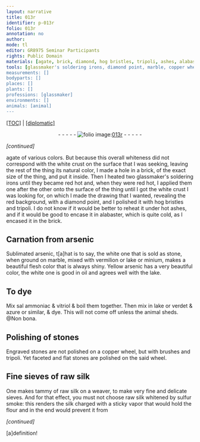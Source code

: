 ```yaml
---
layout: narrative
title: 013r
identifier: p-013r
folio: 013r
annotation: no
author:
mode: tl
editor: GR8975 Seminar Participants
rights: Public Domain
materials: [agate, brick, diamond, hog bristles, tripoli, ashes, alabaster, arsenic, Sublimated arsenic, stone, marble, vermilion, lake, minium, Yellow arsenic, oil, sal ammoniac, vitriol, verdet, azure, stones, copper, silk, sulfur]
tools: [glassmaker's soldering irons, diamond point, marble, copper wheel, brushes, wheel, sieves]
measurements: []
bodyparts: []
places: []
plants: []
professions: [glassmaker]
environments: []
animals: [animal]
---
```


<p><a href="{{ site.baseurl }}/translation/">[TOC]</a> | <a href="{{ site.baseurl }}/texts/p-013r_tc/" target="_blank">[diplomatic]</a></p><div class="folio" align="center">- - - - - <a href="http://gallica.bnf.fr/ark:/12148/btv1b10500001g/f31.image" target="_blank"><img src="https://cu-mkp.github.io/2017-workshop-edition/assets/photo-icon.png" alt="folio image: " style="display:inline-block; margin-bottom:-3px;"/>013r</a> - - - - - </div>  
 
*[continued]*
  
 <span class="m">agate</span> of various colors. But because this overall whiteness did not correspond with the white crust on the surface that I was seeking, leaving the rest of the thing its natural color, I made a hole in a <span class="m">brick</span>, of the exact size of the thing, and put it inside. Then I heated two <span class="tl"><span class="pro">glassmaker</span>'s soldering irons</span> until they became red hot and, when they were red hot, I applied them one after the other onto the surface of the thing until I got the white crust I was looking for, on which I made the drawing that I wanted, revealing the red background, with a <span class="tl"><span class="m">diamond</span> point</span>, and I polished it with <span class="m">hog bristles</span> and <span class="m">tripoli</span>. I do not know if it would be better to reheat it under hot <span class="m">ashes</span>, and if it would be good to encase it in <span class="m">alabaster</span>, which is quite cold, as I encased it in the <span class="m">brick</span>.
 
 
  

## Carnation from <span class="m">arsenic</span>

 
<span class="m">Sublimated arsenic</span>, t[a]hat is to say, the white one that is sold as <span class="m">stone</span>, when ground on <span class="tl"><span class="m">marble</span></span>, mixed with <span class="m">vermilion</span> or <span class="m">lake</span> or <span class="m">minium</span>, makes a beautiful flesh color that is always shiny. <span class="m">Yellow arsenic</span> has a very beautiful color, the white one is good in <span class="m">oil</span> and agrees well with the <span class="m">lake</span>.
 
 
  

## To dye

 
Mix <span class="m">sal ammoniac</span> & <span class="m">vitriol</span> & boil them together. Then mix in <span class="m">lake</span> or <span class="m">verdet</span> & <span class="m">azure</span> or similar, & dye. This will not come off unless the <span class="al">animal</span> sheds. @Non bona.
 
 
  

## Polishing of <span class="m">stones</span>

 
Engraved <span class="m">stones</span> are not polished on a <span class="tl"><span class="m">copper</span> wheel</span>, but with <span class="tl">brushes</span> and <span class="m">tripoli</span>. Yet faceted and flat stones are polished on the said <span class="tl">wheel</span>.
 
 
  

## Fine <span class="tl">sieves</span> of raw <span class="m">silk</span>

 
One makes tammy of raw <span class="m">silk</span> on a weaver, to make very fine and delicate <span class="tl">sieves</span>. And for that effect, you must not choose raw <span class="m">silk</span> whitened by <span class="m">sulfur</span> smoke: this renders the <span class="m">silk</span> charged with a sticky vapor that would hold the flour and in the end would prevent it from
 
*[continued]*
 
 [a]definition!